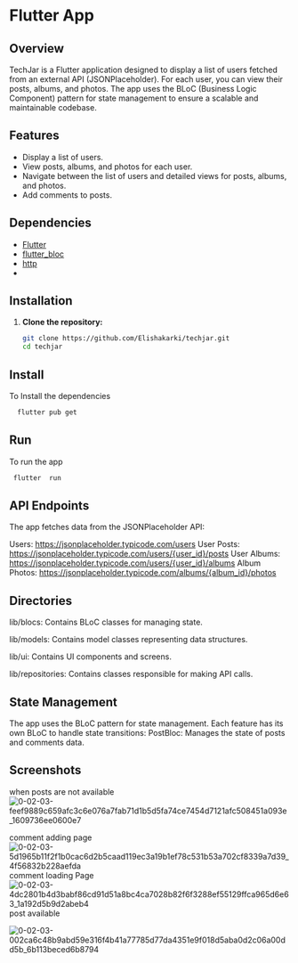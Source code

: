 
#  Flutter App  

## Overview

TechJar is a Flutter application designed to display a list of users fetched from an external API (JSONPlaceholder). For each user, you can view their posts, albums, and photos. The app uses the BLoC (Business Logic Component) pattern for state management to ensure a scalable and maintainable codebase.

## Features

- Display a list of users.
- View posts, albums, and photos for each user.
- Navigate between the list of users and detailed views for posts, albums, and photos.
- Add comments to posts.

## Dependencies

- [Flutter](https://flutter.dev)
- [flutter_bloc](https://pub.dev/packages/flutter_bloc)
- [http](https://pub.dev/packages/http)
- 
## Installation

1. **Clone the repository:**
   ```sh
   git clone https://github.com/Elishakarki/techjar.git
   cd techjar

## Install

To  Install the dependencies

```bash
  flutter pub get

```

## Run
 To run the app
 ```bash
  flutter  run
```

## API Endpoints
The app fetches data from the JSONPlaceholder API:

Users: https://jsonplaceholder.typicode.com/users
User Posts: https://jsonplaceholder.typicode.com/users/{user_id}/posts
User Albums: https://jsonplaceholder.typicode.com/users/{user_id}/albums
Album Photos: https://jsonplaceholder.typicode.com/albums/{album_id}/photos


## Directories
lib/blocs: Contains BLoC classes for managing state.

lib/models: Contains model classes representing data structures.

lib/ui: Contains UI components and screens.

lib/repositories: Contains classes responsible for making API calls.


## State Management
The app uses the BLoC pattern for state management. Each feature has its own BLoC to handle state transitions:
PostBloc: Manages the state of posts and comments data.

## Screenshots
when posts are not available 
![0-02-03-feef9889c659afc3c6e076a7fab71d1b5d5fa74ce7454d7121afc508451a093e_1609736ee0600e7](https://github.com/user-attachments/assets/10e581fd-9195-4b51-8bbb-e4b60bd04344)

comment adding page
![0-02-03-5d1965b11f2f1b0cac6d2b5caad119ec3a19b1ef78c531b53a702cf8339a7d39_4f56832b228aefda](https://github.com/user-attachments/assets/230e76d2-fffa-49e0-bb3f-b54996e1d00c)
 comment loading Page
![0-02-03-4dc2801b4d3babf86cd91d51a8bc4ca7028b82f6f3288ef55129ffca965d6e63_1a192d5b9d2abeb4](https://github.com/user-attachments/assets/5beb0e15-3f84-4283-a445-df769d1196c6)
post available  

![0-02-03-002ca6c48b9abd59e316f4b41a77785d77da4351e9f018d5aba0d2c06a00dd5b_6b113beced6b8794](https://github.com/user-attachments/assets/b7d77346-6386-4e10-a668-66b6379a8867)



